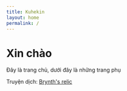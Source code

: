 ```yaml
---
title: Kuhekin
layout: home
permalink: /
---
```


# Xin chào
Đây là trang chủ, dưới đây là những trang phụ

Truyện dịch: [Brynth's relic](https://kuhekin.github.io/novel/)
